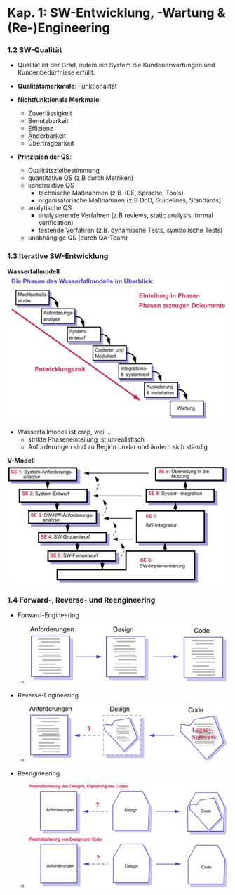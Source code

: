 # Kap. 1: SW-Entwicklung, -Wartung & (Re-)Engineering

### 1.2 SW-Qualität

- Qualität ist der Grad, indem ein System die Kundenerwartungen und Kundenbedürfnisse erfüllt.
- **Qualitätsmerkmale**: Funktionalität
- **Nichtfunktionale Merkmale**:
  - Zuverlässigkeit
  - Benutzbarkeit
  - Effizienz
  - Änderbarkeit
  - Übertragbarkeit

- **Prinzipien der QS**:
  - Qualitätszielbestimmung
  - quantitative QS (z.B durch Metriken)
  - konstruktive QS
    - technische Maßnahmen (z.B. IDE, Sprache, Tools)
    - organisatorische Maßnahmen (z.B DoD, Guidelines, Standards)
  - analytische QS
    - analysierende Verfahren (z.B reviews, static analysis, formal verification)
    - testende Verfahren (z.B. dynamische Tests, symbolische Tests)
  - unabhängige QS (durch QA-Team)

### 1.3 Iterative SW-Entwicklung

**Wasserfallmodell**
![Wasserfallmodell](./assets/wasserfall.PNG)

* Wasserfallmodell ist crap, weil ...
    * strikte Phaseneinteilung ist unrealistisch
    * Anforderungen sind zu Beginn unklar und ändern sich ständig

**V-Modell**
![V-Modell](./assets/v-modell.PNG)

### 1.4 Forward-, Reverse- und Reengineering

* Forward-Engineering
    * ![Forward-Engineering](./assets/forward-engineering.PNG)

* Reverse-Engineering
    * ![Reverse-Engineering](./assets/reverse-engineering.PNG)

* Reengineering
    * ![Reengineering](./assets/reengineering.PNG)